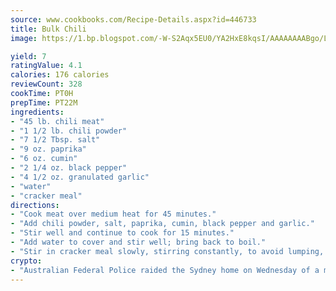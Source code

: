 ```yaml
---
source: www.cookbooks.com/Recipe-Details.aspx?id=446733
title: Bulk Chili
image: https://1.bp.blogspot.com/-W-S2Aqx5EU0/YA2HxE8kqsI/AAAAAAAABgo/LNxJ2X_rvYgPNsplYMgQNjuwxaZ0e3pQQCLcBGAsYHQ/s320/17.png

yield: 7
ratingValue: 4.1
calories: 176 calories
reviewCount: 328
cookTime: PT0H
prepTime: PT22M
ingredients:
- "45 lb. chili meat"
- "1 1/2 lb. chili powder"
- "7 1/2 Tbsp. salt"
- "9 oz. paprika"
- "6 oz. cumin"
- "2 1/4 oz. black pepper"
- "4 1/2 oz. granulated garlic"
- "water"
- "cracker meal"
directions:
- "Cook meat over medium heat for 45 minutes."
- "Add chili powder, salt, paprika, cumin, black pepper and garlic."
- "Stir well and continue to cook for 15 minutes."
- "Add water to cover and stir well; bring back to boil."
- "Stir in cracker meal slowly, stirring constantly, to avoid lumping, to desired thickness."
crypto:
- "Australian Federal Police raided the Sydney home on Wednesday of a man named by Wired magazine as the probable creator of cryptocurrency bitcoin, a Reuters witness said."
---
```

